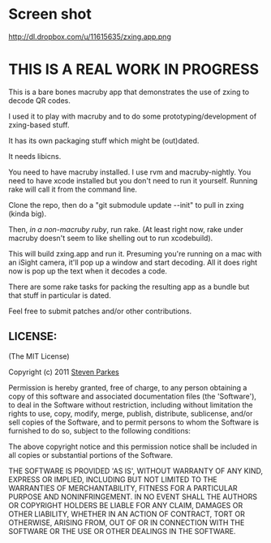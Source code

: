# Screen shot

http://dl.dropbox.com/u/11615635/zxing.app.png

# THIS IS A REAL WORK IN PROGRESS

This is a bare bones macruby app that demonstrates the use of zxing to
decode QR codes.

I used it to play with macruby and to do some prototyping/development
of zxing-based stuff.

It has its own packaging stuff which might be (out)dated.

It needs libicns.

You need to have macruby installed. I use rvm and macruby-nightly. You
need to have xcode installed but you don't need to run it
yourself. Running rake will call it from the command line.

Clone the repo, then do a "git submodule update --init" to pull in
zxing (kinda big).

Then, *in a non-macruby ruby*, run rake. (At least right now, rake
under macruby doesn't seem to like shelling out to run xcodebuild).

This will build zxing.app and run it. Presuming you're running on a
mac with an iSight camera, it'll pop up a window and start
decoding. All it does right now is pop up the text when it decodes a
code.

There are some rake tasks for packing the resulting app as a bundle but
that stuff in particular is dated.

Feel free to submit patches and/or other contributions.

## LICENSE:

(The MIT License)

Copyright (c) 2011 [Steven Parkes](http://github.com/smparkes)

Permission is hereby granted, free of charge, to any person obtaining
a copy of this software and associated documentation files (the
'Software'), to deal in the Software without restriction, including
without limitation the rights to use, copy, modify, merge, publish,
distribute, sublicense, and/or sell copies of the Software, and to
permit persons to whom the Software is furnished to do so, subject to
the following conditions:

The above copyright notice and this permission notice shall be
included in all copies or substantial portions of the Software.

THE SOFTWARE IS PROVIDED 'AS IS', WITHOUT WARRANTY OF ANY KIND,
EXPRESS OR IMPLIED, INCLUDING BUT NOT LIMITED TO THE WARRANTIES OF
MERCHANTABILITY, FITNESS FOR A PARTICULAR PURPOSE AND NONINFRINGEMENT.
IN NO EVENT SHALL THE AUTHORS OR COPYRIGHT HOLDERS BE LIABLE FOR ANY
CLAIM, DAMAGES OR OTHER LIABILITY, WHETHER IN AN ACTION OF CONTRACT,
TORT OR OTHERWISE, ARISING FROM, OUT OF OR IN CONNECTION WITH THE
SOFTWARE OR THE USE OR OTHER DEALINGS IN THE SOFTWARE.
